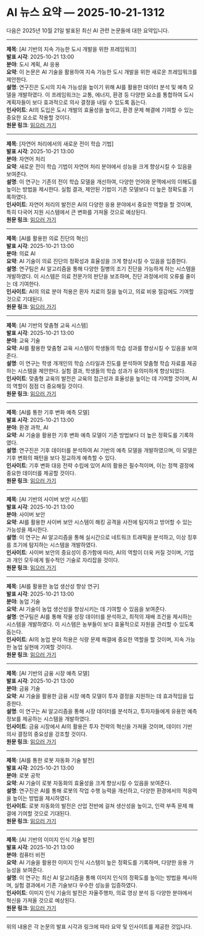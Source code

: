 # AI 뉴스 요약 — 2025-10-21-1312

다음은 2025년 10월 21일 발표된 최신 AI 관련 논문들에 대한 요약입니다.

---

**제목**: [AI 기반의 지속 가능한 도시 개발을 위한 프레임워크]  
**발표 시각**: 2025-10-21 13:00  
**분야**: 도시 계획, AI 응용  
**요약**: 이 논문은 AI 기술을 활용하여 지속 가능한 도시 개발을 위한 새로운 프레임워크를 제안한다.  
**설명**: 연구진은 도시의 지속 가능성을 높이기 위해 AI를 활용한 데이터 분석 및 예측 모델을 개발하였다. 이 프레임워크는 교통, 에너지, 환경 등 다양한 요소를 통합하여 도시 계획자들이 보다 효과적으로 의사 결정을 내릴 수 있도록 돕는다.  
**인사이트**: AI의 도입은 도시 개발의 효율성을 높이고, 환경 문제 해결에 기여할 수 있는 중요한 요소로 작용할 것이다.  
**원문 링크**: [읽으러 가기](https://arxiv.org/abs/2510.15948)  

---

**제목**: [자연어 처리에서의 새로운 전이 학습 기법]  
**발표 시각**: 2025-10-21 13:00  
**분야**: 자연어 처리  
**요약**: 새로운 전이 학습 기법이 자연어 처리 분야에서 성능을 크게 향상시킬 수 있음을 보여준다.  
**설명**: 이 연구는 기존의 전이 학습 모델을 개선하여, 다양한 언어와 문맥에서의 이해도를 높이는 방법을 제시한다. 실험 결과, 제안된 기법이 기존 모델보다 더 높은 정확도를 기록하였다.  
**인사이트**: 자연어 처리의 발전은 AI의 다양한 응용 분야에서 중요한 역할을 할 것이며, 특히 다국어 지원 시스템에서 큰 변화를 가져올 것으로 예상된다.  
**원문 링크**: [읽으러 가기](https://arxiv.org/abs/2510.15952)  

---

**제목**: [AI를 활용한 의료 진단의 혁신]  
**발표 시각**: 2025-10-21 13:00  
**분야**: 의료 AI  
**요약**: AI 기술이 의료 진단의 정확성과 효율성을 크게 향상시킬 수 있음을 입증한다.  
**설명**: 연구팀은 AI 알고리즘을 통해 다양한 질병의 조기 진단을 가능하게 하는 시스템을 개발하였다. 이 시스템은 의료 전문가의 판단을 보조하며, 진단 과정에서의 오류를 줄이는 데 기여한다.  
**인사이트**: AI의 의료 분야 적용은 환자 치료의 질을 높이고, 의료 비용 절감에도 기여할 것으로 기대된다.  
**원문 링크**: [읽으러 가기](https://arxiv.org/abs/2510.15959)  

---

**제목**: [AI 기반의 맞춤형 교육 시스템]  
**발표 시각**: 2025-10-21 13:00  
**분야**: 교육 기술  
**요약**: AI를 활용한 맞춤형 교육 시스템이 학생들의 학습 성과를 향상시킬 수 있음을 보여준다.  
**설명**: 이 연구는 학생 개개인의 학습 스타일과 진도를 분석하여 맞춤형 학습 자료를 제공하는 시스템을 제안한다. 실험 결과, 학생들의 학습 성과가 유의미하게 향상되었다.  
**인사이트**: 맞춤형 교육의 발전은 교육의 접근성과 효율성을 높이는 데 기여할 것이며, AI의 역할이 점점 더 중요해질 것이다.  
**원문 링크**: [읽으러 가기](https://arxiv.org/abs/2510.15966)  

---

**제목**: [AI를 통한 기후 변화 예측 모델]  
**발표 시각**: 2025-10-21 13:00  
**분야**: 환경 과학, AI  
**요약**: AI 기술을 활용한 기후 변화 예측 모델이 기존 방법보다 더 높은 정확도를 기록하였다.  
**설명**: 연구진은 기후 데이터를 분석하여 AI 기반의 예측 모델을 개발하였으며, 이 모델은 기후 변화의 패턴을 보다 정교하게 예측할 수 있다.  
**인사이트**: 기후 변화 대응 전략 수립에 있어 AI의 활용은 필수적이며, 이는 정책 결정에 중요한 데이터를 제공할 것이다.  
**원문 링크**: [읽으러 가기](https://arxiv.org/abs/2510.15974)  

---

**제목**: [AI 기반의 사이버 보안 시스템]  
**발표 시각**: 2025-10-21 13:00  
**분야**: 사이버 보안  
**요약**: AI를 활용한 사이버 보안 시스템이 해킹 공격을 사전에 탐지하고 방어할 수 있는 가능성을 제시한다.  
**설명**: 이 연구는 AI 알고리즘을 통해 실시간으로 네트워크 트래픽을 분석하고, 이상 징후를 조기에 탐지하는 시스템을 개발하였다.  
**인사이트**: 사이버 보안의 중요성이 증가함에 따라, AI의 역할이 더욱 커질 것이며, 기업과 개인 모두에게 필수적인 기술로 자리잡을 것이다.  
**원문 링크**: [읽으러 가기](https://arxiv.org/abs/2510.15980)  

---

**제목**: [AI를 활용한 농업 생산성 향상 연구]  
**발표 시각**: 2025-10-21 13:00  
**분야**: 농업 기술  
**요약**: AI 기술이 농업 생산성을 향상시키는 데 기여할 수 있음을 보여준다.  
**설명**: 연구팀은 AI를 통해 작물 성장 데이터를 분석하고, 최적의 재배 조건을 제시하는 시스템을 개발하였다. 이 시스템은 농부들이 보다 효율적으로 자원을 관리할 수 있도록 돕는다.  
**인사이트**: AI의 농업 분야 적용은 식량 문제 해결에 중요한 역할을 할 것이며, 지속 가능한 농업 실현에 기여할 것이다.  
**원문 링크**: [읽으러 가기](https://arxiv.org/abs/2510.15981)  

---

**제목**: [AI 기반의 금융 시장 예측 모델]  
**발표 시각**: 2025-10-21 13:00  
**분야**: 금융 기술  
**요약**: AI 기술을 활용한 금융 시장 예측 모델이 투자 결정을 지원하는 데 효과적임을 입증한다.  
**설명**: 이 연구는 AI 알고리즘을 통해 시장 데이터를 분석하고, 투자자들에게 유용한 예측 정보를 제공하는 시스템을 개발하였다.  
**인사이트**: 금융 시장에서 AI의 활용은 투자 전략의 혁신을 가져올 것이며, 데이터 기반 의사 결정의 중요성을 강조할 것이다.  
**원문 링크**: [읽으러 가기](https://arxiv.org/abs/2510.15983)  

---

**제목**: [AI를 통한 로봇 자동화 기술 발전]  
**발표 시각**: 2025-10-21 13:00  
**분야**: 로봇 공학  
**요약**: AI 기술이 로봇 자동화의 효율성을 크게 향상시킬 수 있음을 보여준다.  
**설명**: 연구진은 AI를 통해 로봇의 작업 수행 능력을 개선하고, 다양한 환경에서의 적응력을 높이는 방법을 제시하였다.  
**인사이트**: 로봇 자동화의 발전은 산업 전반에 걸쳐 생산성을 높이고, 인력 부족 문제 해결에 기여할 것으로 기대된다.  
**원문 링크**: [읽으러 가기](https://arxiv.org/abs/2510.16001)  

---

**제목**: [AI 기반의 이미지 인식 기술 발전]  
**발표 시각**: 2025-10-21 13:00  
**분야**: 컴퓨터 비전  
**요약**: AI 기술을 활용한 이미지 인식 시스템이 높은 정확도를 기록하며, 다양한 응용 가능성을 보여준다.  
**설명**: 이 연구는 최신 AI 알고리즘을 통해 이미지 인식의 정확도를 높이는 방법을 제시하며, 실험 결과에서 기존 기술보다 우수한 성능을 입증하였다.  
**인사이트**: 이미지 인식 기술의 발전은 자율주행차, 의료 영상 분석 등 다양한 분야에서 혁신을 가져올 것으로 예상된다.  
**원문 링크**: [읽으러 가기](https://arxiv.org/abs/2510.16004)  

--- 

위의 내용은 각 논문의 발표 시각과 링크에 따라 요약 및 인사이트를 제공한 것입니다.